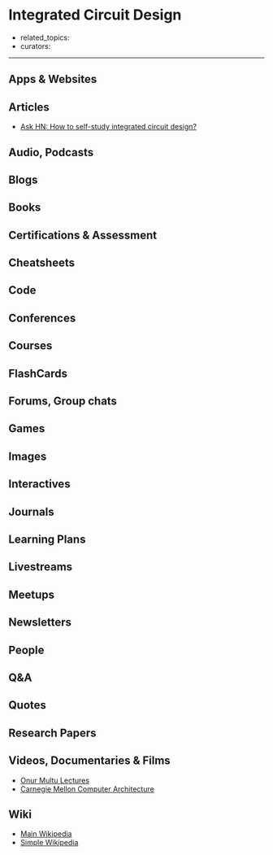 # Integrated Circuit Design

- related_topics:
- curators:

------

## Apps & Websites

## Articles

- [Ask HN: How to self-study integrated circuit design?](https://news.ycombinator.com/item?id=19890949)

## Audio, Podcasts

## Blogs

## Books

## Certifications & Assessment

## Cheatsheets

## Code

## Conferences

## Courses

## FlashCards

## Forums, Group chats

## Games

## Images

## Interactives

## Journals

## Learning Plans

## Livestreams

## Meetups

## Newsletters

## People

## Q&A

## Quotes

## Research Papers

## Videos, Documentaries & Films

- [Onur Multu Lectures](https://www.youtube.com/channel/UCIwQ8uOeRFgOEvBLYc3kc3g)
- [Carnegie Mellon Computer Architecture](https://www.youtube.com/user/cmu18447)

## Wiki

- [Main Wikipedia]()
- [Simple Wikipedia]()

